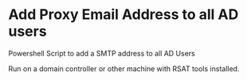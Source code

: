 # Add Proxy Email Address to all AD users
 Powershell Script to add a SMTP address to all AD Users

Run on a domain controller or other machine with RSAT tools installed. 